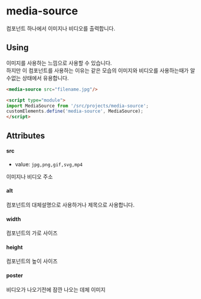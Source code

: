 # media-source

컴포넌트 하나에서 이미지나 비디오를 출력합니다.


## Using

이미지를 사용하는 느낌으로 사용할 수 있습니다.  
하지만 이 컴포넌트를 사용하는 이유는 같은 모습의 이미지와 비디오를 사용하는때가 알수없는 상태에서 유용합니다.

```html
<media-source src="filename.jpg"/>

<script type="module">
import MediaSource from '/src/projects/media-source';
customElements.define('media-source', MediaSource);
</script>
```


## Attributes

#### src

- value: `jpg,png,gif,svg,mp4`

이미지나 비디오 주소

#### alt

컴포넌트의 대체설명으로 사용하거나 제목으로 사용합니다.

#### width

컴포넌트의 가로 사이즈

#### height

컴포넌트의 높이 사이즈

#### poster

비디오가 나오기전에 잠깐 나오는 데체 이미지
